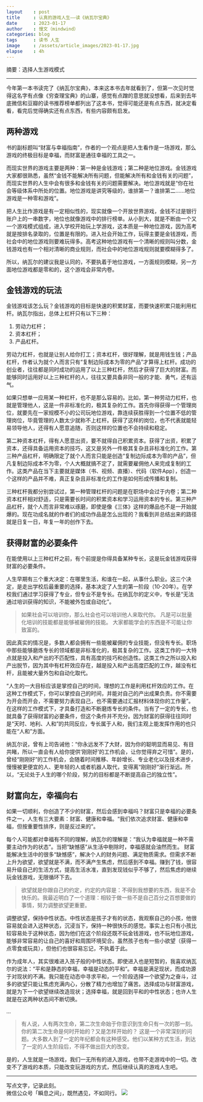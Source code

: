 ```yaml
---
layout    : post
title     : 认真的游戏人生——读《纳瓦尔宝典》
date      : 2023-01-17
author    : 慢文（mindwind）
categories: blog
tags      : 读书 人生
image     : /assets/article_images/2023-01-17.jpg
elapse    : 4h
---
```


摘要：选择人生游戏模式

---

今年第一本书读完了《纳瓦尔宝典》，本来这本书去年就看到了，但第一次见时觉得这名字有点像《穷查理宝典》的山寨，感觉有点蹭的意思就没想看，后来到去年底微信和豆瓣的读书推荐榜单都列出了这本书，觉得可能还是有点东西，就决定看看，看完后觉得确实还有点东西，有些内容颇有启发。


## 两种游戏
书的副标题叫“财富与幸福指南”，作者的一个观点是把人生看作是一场游戏，那么游戏的终极目标是幸福，而财富是通往幸福的工具之一。

而现实世界的游戏主要是两种：第一种是金钱游戏；第二种是地位游戏。金钱游戏大家都很熟悉，虽然“金钱不能解决所有问题，但能解决所有和金钱有关的问题”，而现实世界的人生中会有很多和金钱有关的问题需要解决。地位游戏就是“你在社会等级体系中所处的位置。地位游戏是讲究等级的，谁排第一？谁排第二......地位游戏是一种零和游戏”。

把人生比作游戏是有一定相似性的，现实就像一个开放世界游戏，金钱不过是银行账户上的一串数字，地位也就像游戏中的排行榜单。从小到大，就是不断由一个又一个游戏模式组成，进入学校开始玩上学游戏，这本质是一种地位游戏，因为高考就是按排名录取的，位置是有限的。进入社会开始工作，玩得主要是金钱游戏，而社会中的地位游戏则要难玩得多。高考这种地位游戏有一个清晰的规则叫分数，金钱游戏也有一个相对清晰的商业规则，而社会中的地位游戏规则就要模糊得多了。

所以，纳瓦尔的建议我是认同的，不要执着于地位游戏，一方面规则模糊，另一方面地位游戏都是零和的，这个游戏会非常内卷。


## 金钱游戏的玩法
金钱游戏该怎么玩？金钱游戏的目标是快速的积累财富，而要快速积累只能利用杠杆。纳瓦尔指出，总体上杠杆只有以下三种：

  1. 劳动力杠杆；
  2. 资本杠杆；
  3. 产品杠杆。

劳动力杠杆，也就是让别人给你打工；资本杠杆，很好理解，就是用钱生钱；产品杠杆，作者认为就个人而言只有“复制边际成本为零的产品”才算得上杠杆。成功的创业者，往往都是同时成功的运用了以上三种杠杆，然后才获得了巨大的财富。而能够同时运用好以上三种杠杆的人，往往又要具备非同一般的才能、勇气，还有运气。

如果只想单一应用某一种杠杆，也不是那么容易的。比如，第一种劳动力杠杆，也就是管理他人，这是一件非标准化的，极其复杂的工作。首先你得获得一个管理岗位，就要先在一家规模不小的公司玩地位游戏，靠连续获胜得到一个位置不低的管理岗位，毕竟管理的人数太少就称不上杠杆。获得了这样的岗位，也不代表就能轻易领导他人，还得有人愿意追随，否则这样的位置也不会持续和稳定。

第二种资本杠杆，得有人愿意出资，要不就得自己积累资本。获得了出资，积累了资本，还得具备运用资本的技巧，这又是另外一件极其复杂且非标准化的工作。第三种产品杠杆，明确限定了就个人而言只能是创造“复制边际成本为零的产品”，但凡复制边际成本不为零，个人大概就搞不定了，就需要雇佣他人来完成复制的工作。这类产品在当下主要就是媒体（书、视频、直播）、代码（软件App），创造一个这样的产品并不难，真正复杂且非标准化的工作是如何形成传播和复制。

三种杠杆我都分别尝试过，第一种管理杠杆的问题是在职场中会过于内卷；第二种资本杠杆相对舒适，只是需要长时间的积累资本和学习运用资本的专长。第三种产品杠杆，就个人而言非常难以琢磨，即使是像《三体》这样的爆品也不是一开始就爆的。现在功成名就的作者们的成功作品是怎么出现的？我看到并总结出来的路径就是日复一日，年复一年的创作下去。


## 获得财富的必要条件
在能使用以上三种杠杆之前，有个前提是你得具备某种专长，这是玩金钱游戏获得财富的必要条件。

人生早期有三个重大决定：在哪里生活，和谁在一起，从事什么职业。这三个决定，是走出学校后最重要的选择，基本决定了人生的第一阶段（10-20年）。在学校我们通过学习获得了专业，但专业不是专长。在纳瓦尔的定义中，专长是“无法通过培训获得的知识，不能被外包或自动化”。

> 如果社会可以培训你，那么社会也可以培训他人来取代你。
> 凡是可以批量化培训的技能都是能够被雇佣的技能。
> 大家都能学会的东西是不可能让你致富的。

因此真实的情况是，多数人都会拥有一些能被雇佣的专业技能，但没有专长。职场中那些能够磨炼专长的领域都是非标准化的，极其复杂的工作。这类工作的一大特点就是投入和产出的不匹配性，具有高度的技巧和创造性。这类工作之所以投入和产出脱节，因为其中有杠杆效应存在，越是投入和产出高度匹配的工作，越没有杠杆，且能被大量外包和自动化取代。

“人生的一大目标应该是掌控自己的时间，理想的工作是利用杠杆效应的工作。在这种工作模式下，你可以掌控自己的时间，并能对自己的产出成果负责。你不需要为开会而开会，不需要努力表现自己，也不需要通过汇报材料体现你的工作量”。在这样的工作模式下，才具备打造和不断磨炼专长的条件。当有了一定的专长，也就具备了获得财富的必要条件，但这个条件并不充分。因为财富的获得往往同时是“天时、地利、人和”的共同反应，专长属于人和，我们主观上能发挥作用的也只能在“人和”方面。

纳瓦尔说，曾有上司告诫他：“你永远发不了大财，因为你的聪明显而易见、有目共睹，所以一直会有人给你提供‘刚刚好’的工作机会，让你觉得弃之可惜”。是的，曾经“刚刚好”的工作机会，会随着时间推移、年龄增长、专业老化以及技术进步，慢慢被更便宜的人、更年轻的人或者机器人取代，变得离“刚刚好”渐行渐远。所以，“无论处于人生的哪个阶段，努力的目标都是不断提高自己的独立性”。


## 财富向左，幸福向右
如果一切顺利，你创造了不少的财富，然后会感到幸福吗？财富只是幸福的必要条件之一，人生有三大要素：财富、健康和幸福。“我们依次追求财富、健康和幸福，但按重要性排序，则是反过来的”。

每个人可能都对幸福有不同的理解，纳瓦尔的理解是：“我认为幸福就是一种不需要主动作为的状态”。当把“缺憾感”从生活中剔除时，幸福感就会油然而生。 财富能解决生活中的很多“缺憾感”，解决个人的财务问题、满足物质需求。但需求不断上升为欲望，欲望就是不满，而不满产生焦虑，然后感到不幸福。赚到了钱，很容易升级自己的生活方式，提高生活水准，直到发现钱似乎不够了，然后焦虑的继续玩金钱游戏，无限循环下去。

> 欲望就是你跟自己的约定，约定的内容是：不得到我想要的东西，我是不会快乐的。我最近明白了一个道理：相较于做一些不是自己百分之百想要做的事情，努力调整欲望更重要。

调整欲望，保持中性状态。中性状态是孩子才有的状态，我观察自己的小孩，他很容易就会进入这种状态，沉浸当下，保持一种很快乐的感觉。事实上也只有小孩比较容易处于这种状态，因为他们在这个阶段还既不玩金钱游戏，也不玩地位游戏，能够非常容易的让自己的喜好和周围环境契合。虽然孩子也有一些小欲望（获得一点零食或玩具），但他们也很容易忘记，不执着于此。

作为成年人，其实很难进入孩子般的中性状态。即使进入也是短暂的，我喜欢纳瓦尔的说法：“平和是静态的幸福，幸福是动态的平和”。幸福是满足现状，而成功源于对现状的不满。我只能在动态中寻求平和，一个阶段选择一个欲望为之奋斗，过多的欲望只能让焦虑充满内心，分散了精力也增加了痛苦。选择成功与财富游戏，就是为下一个欲望继续改造现状；选择幸福，就是回到平和的中性状态；也许人生就是在这两种状态间不断切换。

...

> 有人说，人有两次生命，第二次生命始于你意识到生命只有一次的那一刻。你的第二次生命是何时开始的？又是怎样开始的？ 这是一个非常深刻的问题。大多数人到了一定的年纪都会有这种感受。他们以某种方式生活，到达了一定的人生阶段后，不得不做出巨大的改变。

是的，人生就是一场游戏，我们一无所有的进入游戏，也带不走游戏中的一切。改变不了游戏的本质，只能改变玩游戏的方式，然后继续认真的游戏人生吧。

---
写点文字，记录此刻。  
微信公众号「瞬息之间」，既然遇见，不如同行。
![](/assets/images/qrcode_wechat_avatar.jpg)
